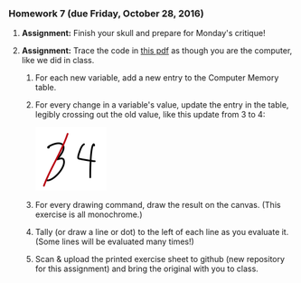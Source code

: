 ### Homework 7 (due Friday, October 28, 2016)

1. **Assignment:** Finish your skull and prepare for Monday's critique!

2. **Assignment:** Trace the code in [this pdf](https://github.com/zamfi/cca-programming-electronics-fall-2016-monday/blob/master/hw/tracer.pdf?raw=true) as though you are the computer, like we did in class.
   1. For each new variable, add a new entry to the Computer Memory table.
   2. For every change in a variable's value, update the entry in the table, legibly crossing out the old value, like this update from 3 to 4:

      ![was 3, now 4](img/3-no-4.png)
   3. For every drawing command, draw the result on the canvas. (This exercise is all monochrome.)
   4. Tally (or draw a line or dot) to the left of each line as you evaluate it. (Some lines will be evaluated many times!)
   5. Scan & upload the printed exercise sheet to github (new repository for this assignment) and bring the original with you to class.
